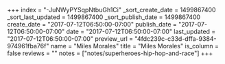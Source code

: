+++
index = "-JuNWyPYSqpNtbuGh1Ci"
_sort_create_date = 1499867400
_sort_last_updated = 1499867400
_sort_publish_date = 1499867400
create_date = "2017-07-12T06:50:00-07:00"
publish_date = "2017-07-12T06:50:00-07:00"
date = "2017-07-12T06:50:00-07:00"
last_updated = "2017-07-12T06:50:00-07:00"
preview_url = "4fdc239c-c33d-dffa-9384-974961fba76f"
name = "Miles Morales"
title = "Miles Morales"
is_column = false
reviews = ""
notes = ["notes/superheroes-hip-hop-and-race"]
+++

